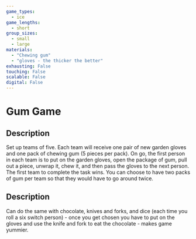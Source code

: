 ```yaml
---
game_types:
  - ice
game_lengths:
  - short
group_sizes:
  - small
  - large
materials:
  - "Chewing gum"
  - "gloves - the thicker the better"
exhausting: False
touching: False
scalable: False
digital: False
---
```

# Gum Game

## Description
Set up teams of five. Each team will receive one pair of new garden gloves and
one pack of chewing gum (5 pieces per pack). On go, the first person in each team is to put on the garden gloves, open the package of gum, pull out a piece, unwrap it, chew it, and then pass the gloves to the next person. The first team to complete the task wins. You can choose to have two packs of gum per team so that they would have to go around twice.

## Description
Can do the same with chocolate, knives and forks, and dice (each time you roll a six switch person) - once you get chosen you have to put on the gloves and use the knife and fork to eat the chocolate - makes game yummier.
